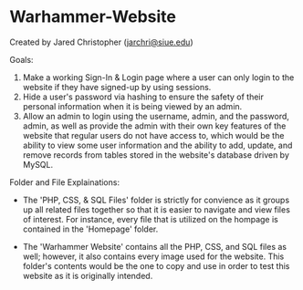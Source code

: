 # Warhammer-Website

Created by Jared Christopher (jarchri@siue.edu)

Goals: 
  1. Make a working Sign-In & Login page where a user can only login to the website if they have signed-up by using sessions.
  2. Hide a user's password via hashing to ensure the safety of their personal information when it is being viewed by an admin.
  3. Allow an admin to login using the username, admin, and the password, admin, as well as provide the admin with their own key features        of the website that regular users do not have access to, which would be the ability to view some user information and the ability to        add, update, and remove records from tables stored in the website's database driven by MySQL.

Folder and File Explainations:
- The 'PHP, CSS, & SQL Files' folder is strictly for convience as it groups up all related files together so that it is easier to navigate and view files of interest. For instance, every file that is utilized on the hompage is contained in the 'Homepage' folder.
  
- The 'Warhammer Website' contains all the PHP, CSS, and SQL files as well; however, it also contains every image used for the website. This folder's contents would be the one to copy and use in order to test this website as it is originally intended.
